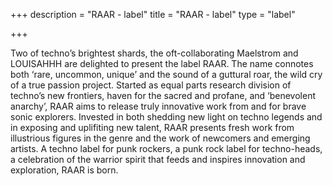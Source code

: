+++
description = "RAAR - label"
title = "RAAR - label"
type = "label"

+++

Two of techno’s brightest shards, the oft-collaborating Maelstrom and LOUISAHHH are delighted to present the label RAAR. The name connotes both ‘rare, uncommon, unique’ and the sound of a guttural roar, the wild cry of a true passion project. Started as equal parts research division of techno’s new frontiers, haven for the sacred and profane, and ‘benevolent anarchy’, RAAR aims to release truly innovative work from and for brave sonic explorers. Invested in both shedding new light on techno legends and in exposing and uplifiting new talent, RAAR presents fresh work from illustrious figures in the genre and the work of newcomers and emerging artists. A techno label for punk rockers, a punk rock label for techno-heads, a celebration of the warrior spirit that feeds and inspires innovation and exploration, RAAR is born.

